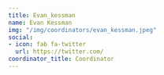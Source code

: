 ```yaml
---
title: Evan_kessman
name: Evan Kessman
img: "/img/coordinators/evan_kessman.jpeg"
social:
- icon: fab fa-twitter
  url: https://twitter.com/
coordinator_title: Coordinator
---
```


